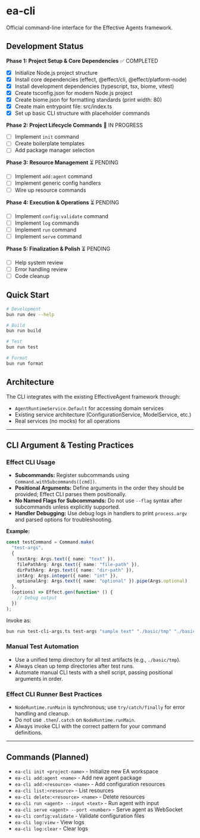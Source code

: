 # ea-cli

Official command-line interface for the Effective Agents framework.

## Development Status

**Phase 1: Project Setup & Core Dependencies** ✅ COMPLETED
- [x] Initialize Node.js project structure
- [x] Install core dependencies (effect, @effect/cli, @effect/platform-node)
- [x] Install development dependencies (typescript, tsx, biome, vitest)
- [x] Create tsconfig.json for modern Node.js project
- [x] Create biome.json for formatting standards (print width: 80)
- [x] Create main entrypoint file: src/index.ts
- [x] Set up basic CLI structure with placeholder commands

**Phase 2: Project Lifecycle Commands** 🚧 IN PROGRESS
- [ ] Implement `init` command
- [ ] Create boilerplate templates
- [ ] Add package manager selection

**Phase 3: Resource Management** ⏳ PENDING
- [ ] Implement `add:agent` command
- [ ] Implement generic config handlers
- [ ] Wire up resource commands

**Phase 4: Execution & Operations** ⏳ PENDING
- [ ] Implement `config:validate` command
- [ ] Implement `log` commands
- [ ] Implement `run` command
- [ ] Implement `serve` command

**Phase 5: Finalization & Polish** ⏳ PENDING
- [ ] Help system review
- [ ] Error handling review
- [ ] Code cleanup

## Quick Start

```bash
# Development
bun run dev --help

# Build
bun run build

# Test
bun run test

# Format
bun run format
```

## Architecture

The CLI integrates with the existing EffectiveAgent framework through:
- `AgentRuntimeService.Default` for accessing domain services
- Existing service architecture (ConfigurationService, ModelService, etc.)
- Real services (no mocks) for all operations

---

## CLI Argument & Testing Practices

### Effect CLI Usage
- **Subcommands:** Register subcommands using `Command.withSubcommands([cmd])`.
- **Positional Arguments:** Define arguments in the order they should be provided; Effect CLI parses them positionally.
- **No Named Flags for Subcommands:** Do not use `--flag` syntax after subcommands unless explicitly supported.
- **Handler Debugging:** Use debug logs in handlers to print `process.argv` and parsed options for troubleshooting.

**Example:**
```typescript
const testCommand = Command.make(
  "test-args",
  {
    textArg: Args.text({ name: "text" }),
    filePathArg: Args.text({ name: "file-path" }),
    dirPathArg: Args.text({ name: "dir-path" }),
    intArg: Args.integer({ name: "int" }),
    optionalArg: Args.text({ name: "optional" }).pipe(Args.optional)
  },
  (options) => Effect.gen(function* () {
    // Debug output
  })
);
```
Invoke as:
```sh
bun run test-cli-args.ts test-args "sample text" "./basic/tmp" "./basic/tmp" 123
```

### Manual Test Automation
- Use a unified temp directory for all test artifacts (e.g., `./basic/tmp`).
- Always clean up temp directories after test runs.
- Automate manual CLI tests with a shell script, passing positional arguments in order.

### Effect CLI Runner Best Practices
- `NodeRuntime.runMain` is synchronous; use `try/catch/finally` for error handling and cleanup.
- Do not use `.then`/`.catch` on `NodeRuntime.runMain`.
- Always invoke CLI with the correct pattern for your command definitions.

---

## Commands (Planned)

- `ea-cli init <project-name>` - Initialize new EA workspace
- `ea-cli add:agent <name>` - Add new agent package
- `ea-cli add:<resource> <name>` - Add configuration resources
- `ea-cli list:<resource>` - List resources
- `ea-cli delete:<resource> <name>` - Delete resources
- `ea-cli run <agent> --input <text>` - Run agent with input
- `ea-cli serve <agent> --port <number>` - Serve agent as WebSocket
- `ea-cli config:validate` - Validate configuration files
- `ea-cli log:view` - View logs
- `ea-cli log:clear` - Clear logs 